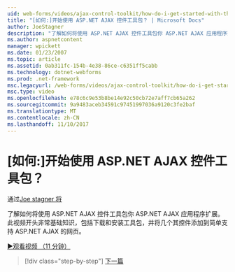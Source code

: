 ```yaml
---
uid: web-forms/videos/ajax-control-toolkit/how-do-i-get-started-with-the-aspnet-ajax-control-toolkit
title: "[如何:]开始使用 ASP.NET AJAX 控件工具包？ | Microsoft Docs"
author: JoeStagner
description: "了解如何将使用 ASP.NET AJAX 控件工具包你 ASP.NET AJAX 应用程序扩展。 此视频开头非常基础知识，包括下载和..."
ms.author: aspnetcontent
manager: wpickett
ms.date: 01/23/2007
ms.topic: article
ms.assetid: 0ab311fc-154b-4e38-86ce-c6351ff5cabb
ms.technology: dotnet-webforms
ms.prod: .net-framework
msc.legacyurl: /web-forms/videos/ajax-control-toolkit/how-do-i-get-started-with-the-aspnet-ajax-control-toolkit
msc.type: video
ms.openlocfilehash: e78c6c9e53b8be14e92c50cb72e7aff7cb65a262
ms.sourcegitcommit: 9a9483aceb34591c97451997036a9120c3fe2baf
ms.translationtype: MT
ms.contentlocale: zh-CN
ms.lasthandoff: 11/10/2017
---
```

<a name="how-do-i-get-started-with-the-aspnet-ajax-control-toolkit"></a>[如何:]开始使用 ASP.NET AJAX 控件工具包？
====================
通过[Joe stagner 将](https://github.com/JoeStagner)

了解如何将使用 ASP.NET AJAX 控件工具包你 ASP.NET AJAX 应用程序扩展。 此视频开头非常基础知识，包括下载和安装工具包，并将几个其控件添加到简单支持 ASP.NET AJAX 的网页。

[&#9654;观看视频 （11 分钟）](https://channel9.msdn.com/Blogs/ASP-NET-Site-Videos/how-do-i-get-started-with-the-aspnet-ajax-control-toolkit)

>[!div class="step-by-step"]
[下一篇](how-do-i-use-the-aspnet-ajax-cascadingdropdown-control-extender.md)
